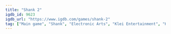 ```yaml
---
title: "Shank 2"
igdb_id: 9623
igdb_url: "https://www.igdb.com/games/shank-2"
tag: ["Main game", "Shank", "Electronic Arts", "Klei Entertainment", "Hack and slash/Beat 'em up", "Adventure", "Indie", "Single player", "Multiplayer", "Co-operative", "Side view", "Action"]
---
```

